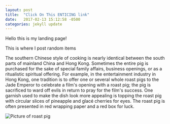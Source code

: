 ```yaml
---
layout: post
title:  "Click On This ENTICING link"
date:   2017-02-13 15:12:58 -0500
categories: jekyll update
---
```

Hello this is my landing page!

This is where I post random items 



The southern Chinese style of cooking is nearly identical between the south parts of mainland China and Hong Kong. Sometimes the entire pig is purchased for the sake of special family affairs, business openings, or as a ritualistic spiritual offering. For example, in the entertainment industry in Hong Kong, one tradition is to offer one or several whole roast pigs to the Jade Emperor to celebrate a film's opening with a roast pig; the pig is sacrificed to ward off evils in return to pray for the film's success. One garnish used to make the dish look more appealing is topping the roast pig with circular slices of pineapple and glacé cherries for eyes. The roast pig is often presented in red wrapping paper and a red box for luck.

![Picture of roast pig](https://upload.wikimedia.org/wikipedia/commons/e/e5/Shaorou.jpg)
